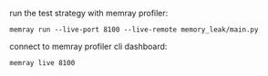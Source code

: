 run the test strategy with memray profiler:
```
memray run --live-port 8100 --live-remote memory_leak/main.py
```

connect to memray profiler cli dashboard:
```
memray live 8100
```
